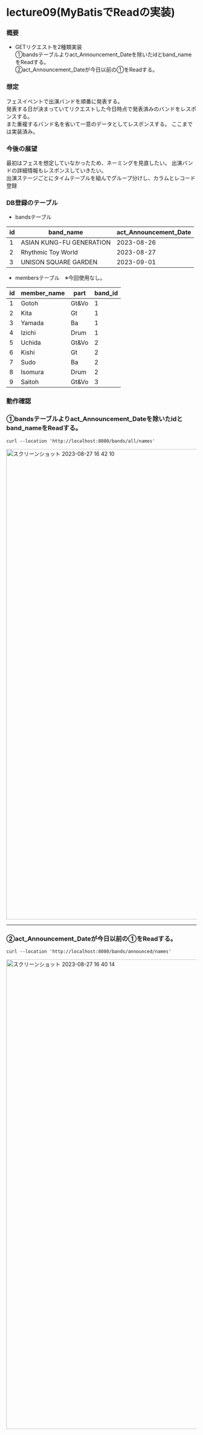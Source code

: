 # lecture09(MyBatisでReadの実装)

### 概要
* GETリクエストを2種類実装  
①bandsテーブルよりact_Announcement_Dateを除いたidとband_nameをReadする。  
②act_Announcement_Dateが今日以前の①をReadする。

### 想定
フェスイベントで出演バンドを順番に発表する。  
発表する日が決まっていてリクエストした今日時点で発表済みのバンドをレスポンスする。  
また重複するバンド名を省いて一意のデータとしてレスポンスする。
ここまでは実装済み。  
  
### 今後の展望
最初はフェスを想定していなかったため、ネーミングを見直したい。
出演バンドの詳細情報もレスポンスしていきたい。  
出演ステージごとにタイムテーブルを組んでグループ分けし、カラムとレコード登録  
  
### DB登録のテーブル

* bandsテーブル
  
| id | band_name | act_Announcement_Date |
|------------|------------|------------|
| 1      | ASIAN KUNG-FU GENERATION      | 2023-08-26      |
| 2      | Rhythmic Toy World      | 2023-08-27      |
| 3      | UNISON SQUARE GARDEN      | 2023-09-01      |

* membersテーブル　※今回使用なし。
  
| id | member_name | part  | band_id |
|----|-------------|-------|---------|
|  1 | Gotoh       | Gt&Vo |       1 |
|  2 | Kita        | Gt    |       1 |
|  3 | Yamada      | Ba    |       1 |
|  4 | Izichi      | Drum  |       1 |
|  5 | Uchida      | Gt&Vo |       2 |
|  6 | Kishi       | Gt    |       2 |
|  7 | Sudo        | Ba    |       2 |
|  8 | Isomura     | Drum  |       2 |
|  9 | Saitoh      | Gt&Vo |       3 |

### 動作確認

### ①bandsテーブルよりact_Announcement_Dateを除いたidとband_nameをReadする。  
```
curl --location 'http://localhost:8080/bands/all/names'
```
<img width="1245" alt="スクリーンショット 2023-08-27 16 42 10" src="https://github.com/ABECKCROW/lecture09/assets/136610341/335674c4-233c-4e86-bb3f-c51624c7d768">

*** 

### ②act_Announcement_Dateが今日以前の①をReadする。
```
curl --location 'http://localhost:8080/bands/announced/names'
```

<img width="1243" alt="スクリーンショット 2023-08-27 16 40 14" src="https://github.com/ABECKCROW/lecture09/assets/136610341/50fed30b-47f7-4f7c-903e-174dcaae3cde">





